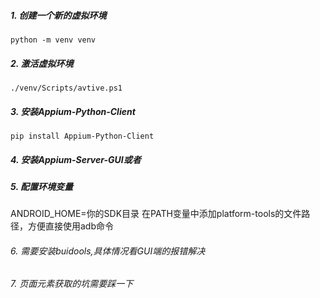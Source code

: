 ##### 1. 创建一个新的虚拟环境 
`python -m venv venv`
##### 2. 激活虚拟环境
`./venv/Scripts/avtive.ps1`
##### 3. 安装Appium-Python-Client
`pip install Appium-Python-Client`
##### 4. 安装Appium-Server-GUI或者
##### 5. 配置环境变量
ANDROID_HOME=你的SDK目录
在PATH变量中添加platform-tools的文件路径，方便直接使用adb命令
###### 6. 需要安装buidools,具体情况看GUI端的报错解决
###### 7. 页面元素获取的坑需要踩一下


